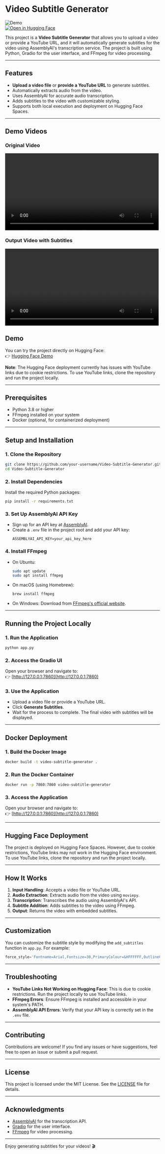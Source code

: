 # **Video Subtitle Generator**

![Demo](https://img.shields.io/badge/Demo-HuggingFace-blue)  
[![Open in Hugging Face](https://img.shields.io/badge/🤗-Open%20in%20HuggingFace-yellow)](https://huggingface.co/spaces/pyschopoodle/Vidoes-subtitles-generator)

This project is a **Video Subtitle Generator** that allows you to upload a video or provide a YouTube URL, and it will automatically generate subtitles for the video using AssemblyAI's transcription service. The project is built using Python, Gradio for the user interface, and FFmpeg for video processing.

---

## **Features**
- **Upload a video file** or **provide a YouTube URL** to generate subtitles.
- Automatically extracts audio from the video.
- Uses AssemblyAI for accurate audio transcription.
- Adds subtitles to the video with customizable styling.
- Supports both local execution and deployment on Hugging Face Spaces.

---
## **Demo Videos**

### Original Video
<video src="https://github.com/Psycho-Poodle/Video-Subtitle-Generator/raw/main/input_video.mp4" controls width="500"></video>

### Output Video with Subtitles
<video src="https://github.com/Psycho-Poodle/Video-Subtitle-Generator/raw/main/output_video.mp4" controls width="500"></video>


## **Demo**
You can try the project directly on Hugging Face:  
👉 [Hugging Face Demo](https://huggingface.co/spaces/pyschopoodle/Vidoes-subtitles-generator)

**Note**: The Hugging Face deployment currently has issues with YouTube links due to cookie restrictions. To use YouTube links, clone the repository and run the project locally.


---

## **Prerequisites**
- Python 3.8 or higher
- FFmpeg installed on your system
- Docker (optional, for containerized deployment)

---

## **Setup and Installation**

### **1. Clone the Repository**
```bash
git clone https://github.com/your-username/Video-Subtitle-Generator.git
cd Video-Subtitle-Generator
```

### **2. Install Dependencies**
Install the required Python packages:
```bash
pip install -r requirements.txt
```

### **3. Set Up AssemblyAI API Key**
- Sign up for an API key at [AssemblyAI](https://www.assemblyai.com/).
- Create a `.env` file in the project root and add your API key:
  ```plaintext
  ASSEMBLYAI_API_KEY=your_api_key_here
  ```

### **4. Install FFmpeg**
- On Ubuntu:
  ```bash
  sudo apt update
  sudo apt install ffmpeg
  ```
- On macOS (using Homebrew):
  ```bash
  brew install ffmpeg
  ```
- On Windows: Download from [FFmpeg's official website](https://ffmpeg.org/download.html).

---

## **Running the Project Locally**

### **1. Run the Application**
```bash
python app.py
```

### **2. Access the Gradio UI**
Open your browser and navigate to:  
👉 [http://127.0.0.1:7860](http://127.0.0.1:7860)

### **3. Use the Application**
- Upload a video file or provide a YouTube URL.
- Click **Generate Subtitles**.
- Wait for the process to complete. The final video with subtitles will be displayed.

---

## **Docker Deployment**

### **1. Build the Docker Image**
```bash
docker build -t video-subtitle-generator .
```

### **2. Run the Docker Container**
```bash
docker run -p 7860:7860 video-subtitle-generator
```

### **3. Access the Application**
Open your browser and navigate to:  
👉 [http://127.0.0.1:7860](http://127.0.0.1:7860)

---

## **Hugging Face Deployment**
The project is deployed on Hugging Face Spaces. However, due to cookie restrictions, YouTube links may not work in the Hugging Face environment. To use YouTube links, clone the repository and run the project locally.

---

## **How It Works**
1. **Input Handling**: Accepts a video file or YouTube URL.
2. **Audio Extraction**: Extracts audio from the video using `moviepy`.
3. **Transcription**: Transcribes the audio using AssemblyAI's API.
4. **Subtitle Addition**: Adds subtitles to the video using FFmpeg.
5. **Output**: Returns the video with embedded subtitles.

---

## **Customization**
You can customize the subtitle style by modifying the `add_subtitles` function in `app.py`. For example:
```python
force_style='Fontname=Arial,Fontsize=30,PrimaryColour=&HFFFFFF,OutlineColour=&H000000,BorderStyle=3,Outline=1'
```

---

## **Troubleshooting**
- **YouTube Links Not Working on Hugging Face**: This is due to cookie restrictions. Run the project locally to use YouTube links.
- **FFmpeg Errors**: Ensure FFmpeg is installed and accessible in your system's PATH.
- **AssemblyAI API Errors**: Verify that your API key is correctly set in the `.env` file.

---

## **Contributing**
Contributions are welcome! If you find any issues or have suggestions, feel free to open an issue or submit a pull request.

---

## **License**
This project is licensed under the MIT License. See the [LICENSE](LICENSE) file for details.

---

## **Acknowledgments**
- [AssemblyAI](https://www.assemblyai.com/) for the transcription API.
- [Gradio](https://gradio.app/) for the user interface.
- [FFmpeg](https://ffmpeg.org/) for video processing.

---

Enjoy generating subtitles for your videos! 🎬